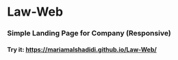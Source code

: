 # Law-Web
### Simple Landing Page for Company (Responsive) 
#### Try it: https://mariamalshadidi.github.io/Law-Web/
